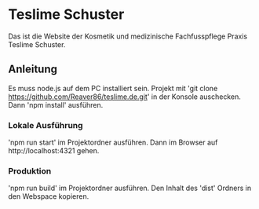 # Teslime Schuster

Das ist die Website der Kosmetik und medizinische Fachfusspflege Praxis Teslime Schuster.

## Anleitung

Es muss node.js auf dem PC installiert sein.
Projekt mit 'git clone https://github.com/Reaver86/teslime.de.git' in der Konsole auschecken.
Dann 'npm install' ausführen.

### Lokale Ausführung

'npm run start' im Projektordner ausführen. Dann im Browser auf http://localhost:4321 gehen.

### Produktion

'npm run build' im Projektordner ausführen. Den Inhalt des 'dist' Ordners in den Webspace kopieren.
